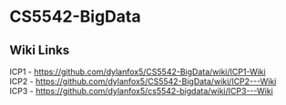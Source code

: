 # CS5542-BigData

## Wiki Links
ICP1 - https://github.com/dylanfox5/CS5542-BigData/wiki/ICP1-Wiki
<br>ICP2 - https://github.com/dylanfox5/CS5542-BigData/wiki/ICP2---Wiki
<br>ICP3 - https://github.com/dylanfox5/cs5542-bigdata/wiki/ICP3---Wiki
